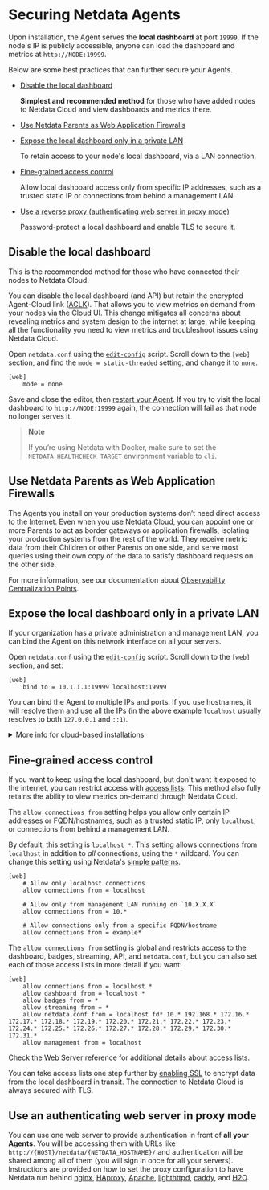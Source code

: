 # Securing Netdata Agents

Upon installation, the Agent serves the **local dashboard** at port `19999`. If the node's IP is publicly accessible, anyone can load the dashboard and metrics at `http://NODE:19999`.

Below are some best practices that can further secure your Agents.

- [Disable the local dashboard](#disable-the-local-dashboard)

  **Simplest and recommended method** for those who have added nodes to Netdata Cloud and view dashboards and metrics there.

- [Use Netdata Parents as Web Application Firewalls](#use-netdata-parents-as-web-application-firewalls)

- [Expose the local dashboard only in a private LAN](#expose-the-local-dashboard-only-in-a-private-lan)

  To retain access to your node's local dashboard, via a LAN connection.

- [Fine-grained access control](#fine-grained-access-control)

  Allow local dashboard access only from specific IP addresses, such as a trusted static IP or connections from behind a management LAN.

- [Use a reverse proxy (authenticating web server in proxy mode)](#use-an-authenticating-web-server-in-proxy-mode)

  Password-protect a local dashboard and enable TLS to secure it.

## Disable the local dashboard

This is the recommended method for those who have connected their nodes to Netdata Cloud.

You can disable the local dashboard (and API) but retain the encrypted Agent-Cloud link ([ACLK](/src/aclk/README.md)). That allows you to view metrics on demand from your nodes via the Cloud UI. This change mitigates all concerns about revealing metrics and system design to the internet at large, while keeping all the functionality you need to view metrics and troubleshoot issues using Netdata Cloud.

Open `netdata.conf` using the [`edit-config`](/docs/netdata-agent/configuration/README.md#edit-a-configuration-file-using-edit-config) script. Scroll down to the `[web]` section, and find the `mode = static-threaded` setting, and change it to `none`.

```text
[web]
    mode = none
```

Save and close the editor, then [restart your Agent](/docs/netdata-agent/start-stop-restart.md). If you try to visit the local dashboard to `http://NODE:19999` again, the connection will fail as that node no longer serves it.

> **Note**
>
> If you’re using Netdata with Docker, make sure to set the `NETDATA_HEALTHCHECK_TARGET` environment variable to `cli`.

## Use Netdata Parents as Web Application Firewalls

The Agents you install on your production systems don’t need direct access to the Internet. Even when you use Netdata Cloud, you can appoint one or more Parents to act as border gateways or application firewalls, isolating your production systems from the rest of the world. They receive metric data from their Children or other Parents on one side, and serve most queries using their own copy of the data to satisfy dashboard requests on the other side.

For more information, see our documentation about [Observability Centralization Points](/docs/observability-centralization-points/README.md).

## Expose the local dashboard only in a private LAN

If your organization has a private administration and management LAN, you can bind the Agent on this network interface on all your servers.

Open `netdata.conf` using the [`edit-config`](/docs/netdata-agent/configuration/README.md#edit-a-configuration-file-using-edit-config) script. Scroll down to the `[web]` section, and set:

```text
[web]
    bind to = 10.1.1.1:19999 localhost:19999
```

You can bind the Agent to multiple IPs and ports. If you use hostnames, it will resolve them and use all the IPs (in the above example `localhost` usually resolves to both `127.0.0.1` and `::1`).

<details><summary>More info for cloud-based installations</summary>

For cloud-based installations, if your cloud provider doesn’t provide such a private LAN (or if you use multiple providers), you can create a virtual management and administration LAN with tools like `tincd` or `gvpe`. These tools create a mesh VPN allowing all servers to communicate securely and privately. Your administration stations join this mesh VPN to get access to management and administration tasks on all your cloud servers.

For `gvpe` we have developed a [simple provisioning tool](https://github.com/netdata/netdata-demo-site/tree/master/gvpe) you may find handy (it includes statically compiled `gvpe` binaries for Linux and FreeBSD, and also a script to compile `gvpe` on your macOS system). We use this to create a management and administration LAN for all Netdata demo sites (spread all over the internet using multiple hosting providers).

</details>

## Fine-grained access control

If you want to keep using the local dashboard, but don't want it exposed to the internet, you can restrict access with [access lists](/src/web/server/README.md#access-lists). This method also fully retains the ability to view metrics on-demand through Netdata Cloud.

The `allow connections from` setting helps you allow only certain IP addresses or FQDN/hostnames, such as a trusted static IP, only `localhost`, or connections from behind a management LAN.

By default, this setting is `localhost *`. This setting allows connections from `localhost` in addition to _all_ connections, using the `*` wildcard. You can change this setting using Netdata's [simple patterns](/src/libnetdata/simple_pattern/README.md).

```text
[web]
    # Allow only localhost connections
    allow connections from = localhost

    # Allow only from management LAN running on `10.X.X.X`
    allow connections from = 10.*

    # Allow connections only from a specific FQDN/hostname
    allow connections from = example*
```

The `allow connections from` setting is global and restricts access to the dashboard, badges, streaming, API, and `netdata.conf`, but you can also set each of those access lists in more detail if you want:

```text
[web]
    allow connections from = localhost *
    allow dashboard from = localhost *
    allow badges from = *
    allow streaming from = *
    allow netdata.conf from = localhost fd* 10.* 192.168.* 172.16.* 172.17.* 172.18.* 172.19.* 172.20.* 172.21.* 172.22.* 172.23.* 172.24.* 172.25.* 172.26.* 172.27.* 172.28.* 172.29.* 172.30.* 172.31.*
    allow management from = localhost
```

Check the [Web Server](/src/web/server/README.md#access-lists) reference for additional details about access lists.

You can take access lists one step further by [enabling SSL](/src/web/server/README.md#enable-httpstls-support) to encrypt data from the local dashboard in transit. The connection to Netdata Cloud is always secured with TLS.

## Use an authenticating web server in proxy mode

You can use one web server to provide authentication in front of **all your Agents**. You will be accessing them with URLs like `http://{HOST}/netdata/{NETDATA_HOSTNAME}/` and authentication will be shared among all of them (you will sign in once for all your servers).
Instructions are provided on how to set the proxy configuration to have Netdata run behind [nginx](/docs/netdata-agent/configuration/running-the-netdata-agent-behind-a-reverse-proxy/Running-behind-nginx.md), [HAproxy](/docs/netdata-agent/configuration/running-the-netdata-agent-behind-a-reverse-proxy/Running-behind-haproxy.md), [Apache](/docs/netdata-agent/configuration/running-the-netdata-agent-behind-a-reverse-proxy/Running-behind-apache.md), [lighthttpd](/docs/netdata-agent/configuration/running-the-netdata-agent-behind-a-reverse-proxy/Running-behind-lighttpd.md), [caddy](/docs/netdata-agent/configuration/running-the-netdata-agent-behind-a-reverse-proxy/Running-behind-caddy.md), and [H2O](/docs/netdata-agent/configuration/running-the-netdata-agent-behind-a-reverse-proxy/Running-behind-h2o.md).
